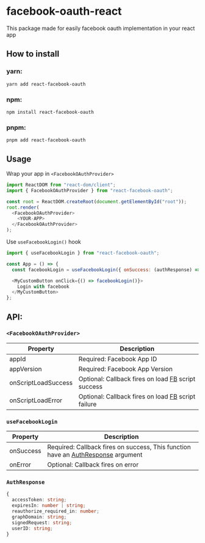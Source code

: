 # facebook-oauth-react

This package made for easily facebook oauth implementation in your react app

## How to install

### yarn:

    yarn add react-facebook-oauth

### npm:

    npm install react-facebook-oauth

### pnpm:

    pnpm add react-facebook-oauth

## Usage

Wrap your app in `<FacebookOAuthProvider>`
```js
import ReactDOM from "react-dom/client";
import { FacebookOAuthProvider } from "react-facebook-oauth";

const root = ReactDOM.createRoot(document.getElementById("root"));
root.render(
  <FacebookOAuthProvider>
    <YOUR-APP>
  </FacebookOAuthProvider>
);
```

Use `useFacebookLogin()` hook
```js
import { useFacebookLogin } from "react-facebook-oauth";

const App = () => {
  const facebookLogin = useFacebookLogin({ onSuccess: (authResponse) => console.log(authresponse) });

  <MyCustomButton onClick={() => facebookLogin()}>
    Login with facebook
  </MyCustomButton>
};
```

## API:

### `<FacebookOAuthProvider>`

|Property|Description|
|--------|-----------|
|appId|Required: Facebook App ID|
|appVersion|Required: Facebook App Version|
|onScriptLoadSuccess|Optional: Callback fires on load [FB](https://connect.facebook.net/en_US/sdk.js) script success|
|onScriptLoadError|Optional: Callback fires on load [FB](https://connect.facebook.net/en_US/sdk.js) script failure|

### `useFacebookLogin`

|Property|Description|
|--------|-----------|
|onSuccess|Required: Callback fires on success, This function have an [AuthResponse](#AuthResponse) argument|
|onError|Optional: Callback fires on error|

### `AuthResponse`
```ts
{
  accessToken: string;
  expiresIn: number | string;
  reauthorize_required_in: number;
  graphDomain: string;
  signedRequest: string;
  userID: string;
}
```

